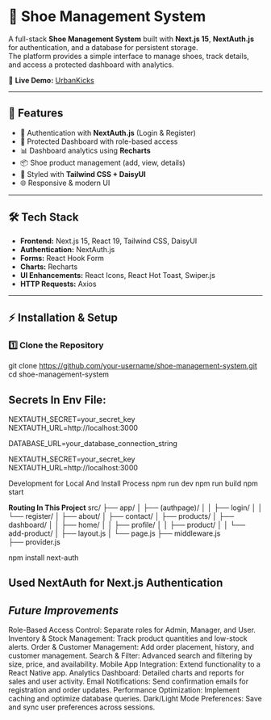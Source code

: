 # 👟 Shoe Management System

A full-stack **Shoe Management System** built with **Next.js 15**, **NextAuth.js** for authentication, and a database for persistent storage.  
The platform provides a simple interface to manage shoes, track details, and access a protected dashboard with analytics.

🔗 **Live Demo:** [UrbanKicks](https://urbankicks-puce.vercel.app/)

---

## 🚀 Features

- 🔑 Authentication with **NextAuth.js** (Login & Register)  
- 👤 Protected Dashboard with role-based access  
- 📊 Dashboard analytics using **Recharts**  
- 📦 Shoe product management (add, view, details)  
- 🎨 Styled with **Tailwind CSS + DaisyUI**  
- 🌐 Responsive & modern UI  

---

## 🛠️ Tech Stack

- **Frontend:** Next.js 15, React 19, Tailwind CSS, DaisyUI  
- **Authentication:** NextAuth.js  
- **Forms:** React Hook Form  
- **Charts:** Recharts  
- **UI Enhancements:** React Icons, React Hot Toast, Swiper.js  
- **HTTP Requests:** Axios  

---

## ⚡ Installation & Setup

### 1️⃣ Clone the Repository

git clone https://github.com/your-username/shoe-management-system.git
cd shoe-management-system

## Secrets In Env File:
NEXTAUTH_SECRET=your_secret_key
NEXTAUTH_URL=http://localhost:3000

DATABASE_URL=your_database_connection_string

NEXTAUTH_SECRET=your_secret_key
NEXTAUTH_URL=http://localhost:3000


Development for Local And Install Process
npm run dev
npm run build
npm start

**Routing In This Project**
src/
 ├── app/
 │   ├── (authpage)/
 │   │   ├── login/
 │   │   └── register/
 │   ├── about/
 │   ├── contact/
 │   ├── products/
 │   ├── dashboard/ 
 │   │   ├── home/
 │   │   ├── profile/
 │   │   ├── product/
 │   │   └── add-product/
 │   ├── layout.js
 │   └── page.js
 ├── middleware.js   
 ├── provider.js     


npm install next-auth
## Used NextAuth for Next.js Authentication

## *Future Improvements*
Role-Based Access Control: Separate roles for Admin, Manager, and User.
Inventory & Stock Management: Track product quantities and low-stock alerts.
Order & Customer Management: Add order placement, history, and customer management.
Search & Filter: Advanced search and filtering by size, price, and availability.
Mobile App Integration: Extend functionality to a React Native app.
Analytics Dashboard: Detailed charts and reports for sales and user activity.
Email Notifications: Send confirmation emails for registration and order updates.
Performance Optimization: Implement caching and optimize database queries.
Dark/Light Mode Preferences: Save and sync user preferences across sessions.
